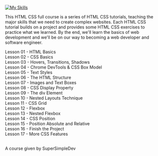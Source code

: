 [![My Skills](https://skills.thijs.gg/icons?i=html,css)](https://skills.thijs.gg)

This HTML CSS full course is a series of HTML CSS tutorials, teaching the major skills that we need to create complex websites. Each HTML CSS tutorial builds on a project and provides some HTML CSS exercises to practice what we learned. By the end, we'll learn the basics of web development and we'll be on our way to becoming a web developer and software engineer.

Lesson 01 - HTML Basics<br>
Lesson 02 - CSS Basics<br>
Lesson 03 - Hovers, Transitions, Shadows<br>
Lesson 04 - Chrome DevTools & CSS Box Model<br>
Lesson 05 - Text Styles<br>
Lesson 06 - The HTML Structure<br>
Lesson 07 - Images and Text Boxes<br>
Lesson 08 - CSS Display Property<br>
Lesson 09 - The div Element<br>
Lesson 10 - Nested Layouts Technique<br>
Lesson 11 - CSS Grid<br>
Lesson 12 - Flexbox<br>
Lesson 13 - Nested Flexbox<br>
Lesson 14 - CSS Position<br>
Lesson 15 - Position Absolute and Relative<br>
Lesson 16 - Finish the Project<br>
Lesson 17 - More CSS Features<br><br>

A course given by SuperSimpleDev

